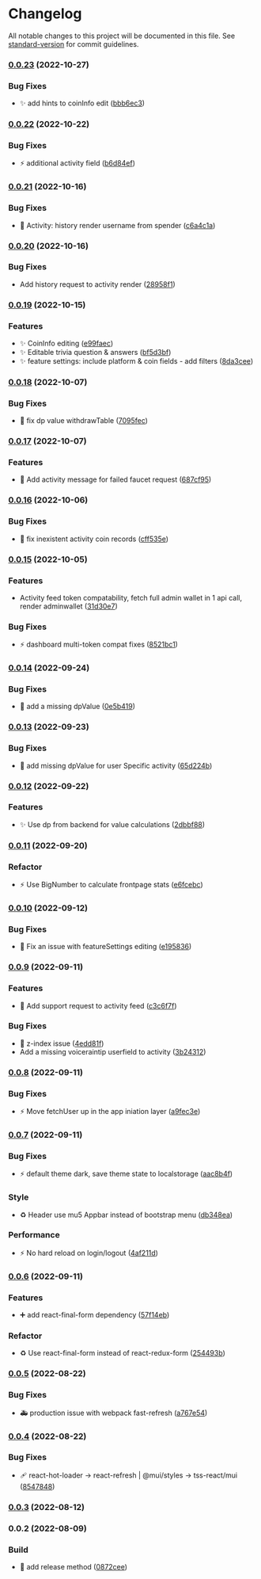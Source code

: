 # Changelog

All notable changes to this project will be documented in this file. See [standard-version](https://github.com/conventional-changelog/standard-version) for commit guidelines.

### [0.0.23](https://github.com/bobpepers/runes-tip-dashboard/compare/v0.0.22...v0.0.23) (2022-10-27)


### Bug Fixes

* ✨ add hints to coinInfo edit ([bbb6ec3](https://github.com/bobpepers/runes-tip-dashboard/commit/bbb6ec333dc7b831fb2e845d2256e2ff5adff722))

### [0.0.22](https://github.com/bobpepers/runes-tip-dashboard/compare/v0.0.21...v0.0.22) (2022-10-22)


### Bug Fixes

* ⚡️ additional activity field ([b6d84ef](https://github.com/bobpepers/runes-tip-dashboard/commit/b6d84efae6eae234987b67f6b34bcb5e098f1fb8))

### [0.0.21](https://github.com/bobpepers/runes-tip-dashboard/compare/v0.0.20...v0.0.21) (2022-10-16)


### Bug Fixes

* 🐛 Activity: history render username from spender ([c6a4c1a](https://github.com/bobpepers/runes-tip-dashboard/commit/c6a4c1a99bcd22a01e4286fdad3c0431ee281138))

### [0.0.20](https://github.com/bobpepers/runes-tip-dashboard/compare/v0.0.19...v0.0.20) (2022-10-16)


### Bug Fixes

* Add history request to activity render ([28958f1](https://github.com/bobpepers/runes-tip-dashboard/commit/28958f15fb4416c99a0a34d8acbdc0cadbda1c3a))

### [0.0.19](https://github.com/bobpepers/runes-tip-dashboard/compare/v0.0.18...v0.0.19) (2022-10-15)


### Features

* ✨ CoinInfo editing ([e99faec](https://github.com/bobpepers/runes-tip-dashboard/commit/e99faecc06f1659dba58b85b2fc47a7cc0e52bb1))
* ✨ Editable trivia question & answers ([bf5d3bf](https://github.com/bobpepers/runes-tip-dashboard/commit/bf5d3bf9341db728158fe77402a652702591b2a4))
* ✨ feature settings: include platform & coin fields - add filters ([8da3cee](https://github.com/bobpepers/runes-tip-dashboard/commit/8da3ceee7ac2098bb924a399b3dacad84de48c17))

### [0.0.18](https://github.com/bobpepers/runes-tip-dashboard/compare/v0.0.17...v0.0.18) (2022-10-07)


### Bug Fixes

* 🐛 fix dp value withdrawTable ([7095fec](https://github.com/bobpepers/runes-tip-dashboard/commit/7095fec060cf81eea9d20591637a823e6e754931))

### [0.0.17](https://github.com/bobpepers/runes-tip-dashboard/compare/v0.0.16...v0.0.17) (2022-10-07)


### Features

* 🎨 Add activity message for failed faucet request ([687cf95](https://github.com/bobpepers/runes-tip-dashboard/commit/687cf954474fa1d03edcfcaf492dc2b1ba642be5))

### [0.0.16](https://github.com/bobpepers/runes-tip-dashboard/compare/v0.0.15...v0.0.16) (2022-10-06)


### Bug Fixes

* 🐛 fix inexistent activity coin records ([cff535e](https://github.com/bobpepers/runes-tip-dashboard/commit/cff535eab2aa1728846fc3534fa3cd329beab58e))

### [0.0.15](https://github.com/bobpepers/runes-tip-dashboard/compare/v0.0.14...v0.0.15) (2022-10-05)


### Features

* Activity feed token compatability, fetch full admin wallet in 1 api call, render adminwallet ([31d30e7](https://github.com/bobpepers/runes-tip-dashboard/commit/31d30e7c8bc15c290048c3acdd687133e1d357a1))


### Bug Fixes

* ⚡️ dashboard multi-token compat fixes ([8521bc1](https://github.com/bobpepers/runes-tip-dashboard/commit/8521bc135272e96f45b6d9155e0e66c392b38dbb))

### [0.0.14](https://github.com/bobpepers/runes-tip-dashboard/compare/v0.0.13...v0.0.14) (2022-09-24)


### Bug Fixes

* 🐛 add a missing dpValue ([0e5b419](https://github.com/bobpepers/runes-tip-dashboard/commit/0e5b419f43196f8a207e15854b5d75a7790aad85))

### [0.0.13](https://github.com/bobpepers/runes-tip-dashboard/compare/v0.0.12...v0.0.13) (2022-09-23)


### Bug Fixes

* 🐛 add missing dpValue for user Specific activity ([65d224b](https://github.com/bobpepers/runes-tip-dashboard/commit/65d224bad6421d4b44bdd305b13baa88868b909e))

### [0.0.12](https://github.com/bobpepers/runes-tip-dashboard/compare/v0.0.11...v0.0.12) (2022-09-22)


### Features

* ✨ Use dp from backend for value calculations ([2dbbf88](https://github.com/bobpepers/runes-tip-dashboard/commit/2dbbf888fc5cd1a04d1bc920560b2caab4021922))

### [0.0.11](https://github.com/bobpepers/runes-tip-dashboard/compare/v0.0.10...v0.0.11) (2022-09-20)


### Refactor

* ⚡️ Use BigNumber to calculate frontpage stats ([e6fcebc](https://github.com/bobpepers/runes-tip-dashboard/commit/e6fcebceddb2d6ab5c1ccc8eaf54a2996a0141ad))

### [0.0.10](https://github.com/bobpepers/runes-tip-dashboard/compare/v0.0.9...v0.0.10) (2022-09-12)


### Bug Fixes

* 🐛 Fix an issue with featureSettings editing ([e195836](https://github.com/bobpepers/runes-tip-dashboard/commit/e195836ef111a276fcd1746871e34ff442083d97))

### [0.0.9](https://github.com/bobpepers/runes-tip-dashboard/compare/v0.0.8...v0.0.9) (2022-09-11)


### Features

* 🚸 Add support request to activity feed ([c3c6f7f](https://github.com/bobpepers/runes-tip-dashboard/commit/c3c6f7fb5071a0fc843edb9a360a8dd6251fd706))


### Bug Fixes

* 💄 z-index issue ([4edd81f](https://github.com/bobpepers/runes-tip-dashboard/commit/4edd81fc0ce367988b96e7294a01699d9b542d3a))
* Add a missing voiceraintip userfield to activity ([3b24312](https://github.com/bobpepers/runes-tip-dashboard/commit/3b243128e9c4b5ea320eab72078bab825ea6d4ac))

### [0.0.8](https://github.com/bobpepers/runes-tip-dashboard/compare/v0.0.7...v0.0.8) (2022-09-11)


### Bug Fixes

* ⚡️ Move fetchUser up in the app iniation layer ([a9fec3e](https://github.com/bobpepers/runes-tip-dashboard/commit/a9fec3ec739718910de678dae5ae9a764e4577d2))

### [0.0.7](https://github.com/bobpepers/runes-tip-dashboard/compare/v0.0.6...v0.0.7) (2022-09-11)


### Bug Fixes

* ⚡️ default theme dark, save theme state to localstorage ([aac8b4f](https://github.com/bobpepers/runes-tip-dashboard/commit/aac8b4f91d4d3ec03447147133270e140588bea7))


### Style

* ♻️ Header use mu5 Appbar instead of bootstrap menu ([db348ea](https://github.com/bobpepers/runes-tip-dashboard/commit/db348eaf0248c4adde6596f18ee5bd58c9e8dea2))


### Performance

* ⚡️ No hard reload on login/logout ([4af211d](https://github.com/bobpepers/runes-tip-dashboard/commit/4af211d9dd731849c6416b6c3845a4921665f6ce))

### [0.0.6](https://github.com/bobpepers/runes-tip-dashboard/compare/v0.0.5...v0.0.6) (2022-09-11)


### Features

* ➕ add react-final-form dependency ([57f14eb](https://github.com/bobpepers/runes-tip-dashboard/commit/57f14eb59e7b09d95cb8b202c806442c646a3bab))


### Refactor

* ♻️ Use react-final-form instead of react-redux-form ([254493b](https://github.com/bobpepers/runes-tip-dashboard/commit/254493b42f9c49403b17473e35e11659277d29b7))

### [0.0.5](https://github.com/bobpepers/runes-tip-dashboard/compare/v0.0.4...v0.0.5) (2022-08-22)


### Bug Fixes

* 🚑️ production issue with webpack fast-refresh ([a767e54](https://github.com/bobpepers/runes-tip-dashboard/commit/a767e54b376bb0b1943f621e59ea63b18723a349))

### [0.0.4](https://github.com/bobpepers/runes-tip-dashboard/compare/v0.0.3...v0.0.4) (2022-08-22)


### Bug Fixes

* 🩹 react-hot-loader -> react-refresh | @mui/styles -> tss-react/mui ([8547848](https://github.com/bobpepers/runes-tip-dashboard/commit/85478485f883b358d9f1e3830164cbe0d5044bb7))

### [0.0.3](https://github.com/bobpepers/runes-tip-dashboard/compare/v0.0.2...v0.0.3) (2022-08-12)

### 0.0.2 (2022-08-09)


### Build

* 🔧 add release method ([0872cee](https://github.com/bobpepers/runes-tip-dashboard/commit/0872cee2089a524f0ff1d92702b115334577c200))
